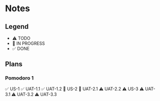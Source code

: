 # Notes

## Legend
- ⚠ TODO
- 🚧 IN PROGRESS
- ✅ DONE

## Plans

### Pomodoro 1
✅ US-1
✅ UAT-1.1
✅ UAT-1.2
🚧 US-2
🚧 UAT-2.1
⚠ UAT-2.2
⚠ US-3
⚠ UAT-3.1
⚠ UAT-3.2
⚠ UAT-3.3
